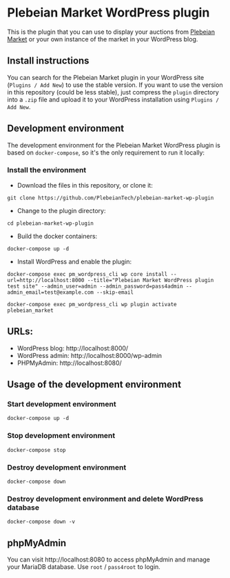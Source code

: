 # Plebeian Market WordPress plugin

This is the plugin that you can use to display your auctions from [Plebeian Market](https://plebeian.market/) or your own instance of the market in your WordPress blog.

## Install instructions

You can search for the Plebeian Market plugin in your WordPress site (`Plugins / Add New`) to use the stable version. If you want to use the version in this repository (could be less stable), just compress the `plugin` directory into a `.zip` file and upload it to your WordPress installation using `Plugins / Add New`.

## Development environment

The development environment for the Plebeian Market WordPress plugin is based on `docker-compose`, so it's the only requirement to run it locally:

### Install the environment

* Download the files in this repository, or clone it:
```
git clone https://github.com/PlebeianTech/plebeian-market-wp-plugin
```

* Change to the plugin directory:
```
cd plebeian-market-wp-plugin
```

* Build the docker containers:
```
docker-compose up -d
```

* Install WordPress and enable the plugin:
```
docker-compose exec pm_wordpress_cli wp core install --url=http://localhost:8000 --title="Plebeian Market WordPress plugin test site" --admin_user=admin --admin_password=pass4admin --admin_email=test@example.com --skip-email

docker-compose exec pm_wordpress_cli wp plugin activate plebeian_market
```

## URLs:

* WordPress blog: http://localhost:8000/
* WordPress admin: http://localhost:8000/wp-admin
* PHPMyAdmin: http://localhost:8080/

## Usage of the development environment

### Start development environment

`docker-compose up -d`

### Stop development environment

`docker-compose stop`

### Destroy development environment

`docker-compose down`

### Destroy development environment and delete WordPress database

`docker-compose down -v`

## phpMyAdmin

You can visit http://localhost:8080 to access phpMyAdmin and manage your MariaDB database. Use `root` / `pass4root` to login.